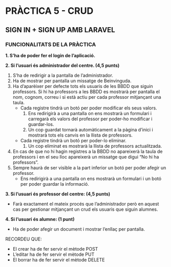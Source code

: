 # PRÀCTICA 5 - CRUD
## SIGN IN + SIGN UP AMB LARAVEL
### FUNCIONALITATS DE LA PRÀCTICA

**1. S’ha de poder fer el login de l’aplicació.**

**2. Si l’usuari és administrador del centre. (4,5 punts)**

1. S’ha de redirigir a la pantalla de l’administrador.
2. Ha de mostrar per pantalla un missatge de Beinvinguda.
3. Ha d’aparèixer per defecte tots els usuaris de les BBDD que siguin professors.
Si hi ha professors a les BBDD es mostrarà per pantalla el nom, cognom, correu i si està actiu per cada professor mitjançant una taula.
    - Cada registre tindrà un botó per poder modificar els seus valors.
        1. Ens redirigirà a una pantalla on ens mostrarà un formulari i carregarà els valors del professor per poder-ho modificar i guardar-los.
        2. Un cop guardat tornarà automàticament a la pàgina d’inici i mostrarà tots els canvis en la llista de professors.
    - Cada registre tindrà un botó per poder-lo eliminar.
        1. Un cop eliminat es mostrarà la llista de professors actualitzada.
4. En cas de que no hi hagin registres a la BBDD no apareixerà la taula de professors i en el seu lloc apareixerà un missatge que digui “No hi ha professors”. 
5. Sempre haurà de ser visible a la part inferior un botó per poder afegir un professor.
    - Ens redirigirà a una pantalla on ens mostrarà un formulari i un botó per poder guardar la informació.

**3. Si l’usuari és professor del centre: (4,5 punts)**

- Farà exactament el mateix procés que l’administrador però en aquest cas per gestionar mitjançant un crud els usuaris que siguin alumnes.

**4. Si l’usuari és alumne: (1 punt)**

- Ha de poder afegir un document i mostrar l’enllaç per pantalla.

RECORDEU QUE:
- El crear ha de fer servir el mètode POST
- L’editar ha de fer servir el mètode PUT
- El borrar ha de fer servir el mètode DELETE